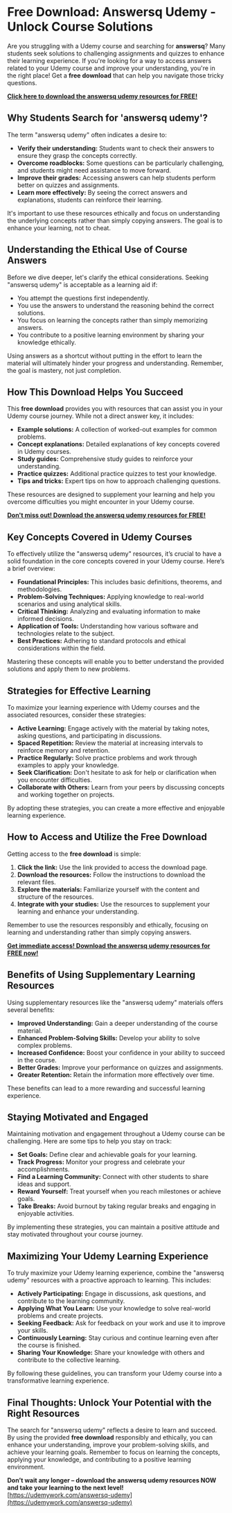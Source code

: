# Free Download: Answersq Udemy - Unlock Course Solutions

Are you struggling with a Udemy course and searching for **answersq**? Many students seek solutions to challenging assignments and quizzes to enhance their learning experience. If you're looking for a way to access answers related to your Udemy course and improve your understanding, you're in the right place! Get a **free download** that can help you navigate those tricky questions.

[**Click here to download the answersq udemy resources for FREE!**](https://udemywork.com/answersq-udemy)

## Why Students Search for 'answersq udemy'?

The term "answersq udemy" often indicates a desire to:

*   **Verify their understanding:** Students want to check their answers to ensure they grasp the concepts correctly.
*   **Overcome roadblocks:** Some questions can be particularly challenging, and students might need assistance to move forward.
*   **Improve their grades:** Accessing answers can help students perform better on quizzes and assignments.
*   **Learn more effectively:** By seeing the correct answers and explanations, students can reinforce their learning.

It's important to use these resources ethically and focus on understanding the underlying concepts rather than simply copying answers. The goal is to enhance your learning, not to cheat.

## Understanding the Ethical Use of Course Answers

Before we dive deeper, let's clarify the ethical considerations. Seeking "answersq udemy" is acceptable as a learning aid if:

*   You attempt the questions first independently.
*   You use the answers to understand the reasoning behind the correct solutions.
*   You focus on learning the concepts rather than simply memorizing answers.
*   You contribute to a positive learning environment by sharing your knowledge ethically.

Using answers as a shortcut without putting in the effort to learn the material will ultimately hinder your progress and understanding. Remember, the goal is mastery, not just completion.

## How This Download Helps You Succeed

This **free download** provides you with resources that can assist you in your Udemy course journey. While not a direct answer key, it includes:

*   **Example solutions:** A collection of worked-out examples for common problems.
*   **Concept explanations:** Detailed explanations of key concepts covered in Udemy courses.
*   **Study guides:** Comprehensive study guides to reinforce your understanding.
*   **Practice quizzes:** Additional practice quizzes to test your knowledge.
*   **Tips and tricks:** Expert tips on how to approach challenging questions.

These resources are designed to supplement your learning and help you overcome difficulties you might encounter in your Udemy course.

[**Don't miss out! Download the answersq udemy resources for FREE!**](https://udemywork.com/answersq-udemy)

## Key Concepts Covered in Udemy Courses

To effectively utilize the "answersq udemy" resources, it’s crucial to have a solid foundation in the core concepts covered in your Udemy course. Here’s a brief overview:

*   **Foundational Principles:** This includes basic definitions, theorems, and methodologies.
*   **Problem-Solving Techniques:** Applying knowledge to real-world scenarios and using analytical skills.
*   **Critical Thinking:** Analyzing and evaluating information to make informed decisions.
*   **Application of Tools:** Understanding how various software and technologies relate to the subject.
*   **Best Practices:** Adhering to standard protocols and ethical considerations within the field.

Mastering these concepts will enable you to better understand the provided solutions and apply them to new problems.

## Strategies for Effective Learning

To maximize your learning experience with Udemy courses and the associated resources, consider these strategies:

*   **Active Learning:** Engage actively with the material by taking notes, asking questions, and participating in discussions.
*   **Spaced Repetition:** Review the material at increasing intervals to reinforce memory and retention.
*   **Practice Regularly:** Solve practice problems and work through examples to apply your knowledge.
*   **Seek Clarification:** Don't hesitate to ask for help or clarification when you encounter difficulties.
*   **Collaborate with Others:** Learn from your peers by discussing concepts and working together on projects.

By adopting these strategies, you can create a more effective and enjoyable learning experience.

## How to Access and Utilize the Free Download

Getting access to the **free download** is simple:

1.  **Click the link:** Use the link provided to access the download page.
2.  **Download the resources:** Follow the instructions to download the relevant files.
3.  **Explore the materials:** Familiarize yourself with the content and structure of the resources.
4.  **Integrate with your studies:** Use the resources to supplement your learning and enhance your understanding.

Remember to use the resources responsibly and ethically, focusing on learning and understanding rather than simply copying answers.

[**Get immediate access! Download the answersq udemy resources for FREE now!**](https://udemywork.com/answersq-udemy)

## Benefits of Using Supplementary Learning Resources

Using supplementary resources like the "answersq udemy" materials offers several benefits:

*   **Improved Understanding:** Gain a deeper understanding of the course material.
*   **Enhanced Problem-Solving Skills:** Develop your ability to solve complex problems.
*   **Increased Confidence:** Boost your confidence in your ability to succeed in the course.
*   **Better Grades:** Improve your performance on quizzes and assignments.
*   **Greater Retention:** Retain the information more effectively over time.

These benefits can lead to a more rewarding and successful learning experience.

## Staying Motivated and Engaged

Maintaining motivation and engagement throughout a Udemy course can be challenging. Here are some tips to help you stay on track:

*   **Set Goals:** Define clear and achievable goals for your learning.
*   **Track Progress:** Monitor your progress and celebrate your accomplishments.
*   **Find a Learning Community:** Connect with other students to share ideas and support.
*   **Reward Yourself:** Treat yourself when you reach milestones or achieve goals.
*   **Take Breaks:** Avoid burnout by taking regular breaks and engaging in enjoyable activities.

By implementing these strategies, you can maintain a positive attitude and stay motivated throughout your course journey.

## Maximizing Your Udemy Learning Experience

To truly maximize your Udemy learning experience, combine the "answersq udemy" resources with a proactive approach to learning. This includes:

*   **Actively Participating:** Engage in discussions, ask questions, and contribute to the learning community.
*   **Applying What You Learn:** Use your knowledge to solve real-world problems and create projects.
*   **Seeking Feedback:** Ask for feedback on your work and use it to improve your skills.
*   **Continuously Learning:** Stay curious and continue learning even after the course is finished.
*   **Sharing Your Knowledge:** Share your knowledge with others and contribute to the collective learning.

By following these guidelines, you can transform your Udemy course into a transformative learning experience.

## Final Thoughts: Unlock Your Potential with the Right Resources

The search for "answersq udemy" reflects a desire to learn and succeed. By using the provided **free download** responsibly and ethically, you can enhance your understanding, improve your problem-solving skills, and achieve your learning goals. Remember to focus on learning the concepts, applying your knowledge, and contributing to a positive learning environment.

**Don’t wait any longer – download the answersq udemy resources NOW and take your learning to the next level!** [https://udemywork.com/answersq-udemy](https://udemywork.com/answersq-udemy)
